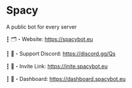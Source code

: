 # Spacy
A public bot for every server

┇  🗂・Website: https://spacybot.eu

┇ 📕・Support Discord: https://discord.gg/Qs

┇ 📕・Invite Link: https://inite.spacybot.eu

┇ 📕・Dashboard: https://dashboard.spacybot.eu
